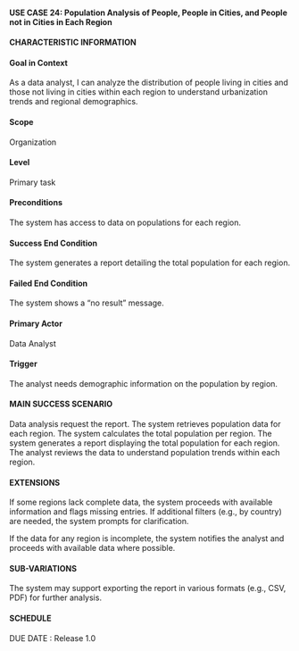 #### **USE CASE 24: Population Analysis of People, People in Cities, and People not in Cities in Each Region**
#### **CHARACTERISTIC INFORMATION**

#### **Goal in Context**
As a data analyst, I can analyze the distribution of people living in cities and those not living in cities within each region to understand urbanization trends and regional demographics.

#### **Scope**
Organization

#### **Level**
Primary task

#### **Preconditions**
The system has access to data on populations for each region.

#### **Success End Condition**
The system generates a report detailing the total population for each region.

#### **Failed End Condition**
The system shows a “no result” message.

#### **Primary Actor**
Data Analyst

#### **Trigger**
The analyst needs demographic information on the population by region.

#### **MAIN SUCCESS SCENARIO**
Data analysis request the report.
The system retrieves population data for each region.
The system calculates the total population per region.
The system generates a report displaying the total population for each region.
The analyst reviews the data to understand population trends within each region.
#### **EXTENSIONS**
If some regions lack complete data, the system proceeds with available information and flags missing entries.
If additional filters (e.g., by country) are needed, the system prompts for clarification.

If the data for any region is incomplete, the system notifies the analyst and proceeds with available data where possible.
#### **SUB-VARIATIONS**

The system may support exporting the report in various formats (e.g., CSV, PDF) for further analysis.
#### **SCHEDULE**
DUE DATE : Release 1.0